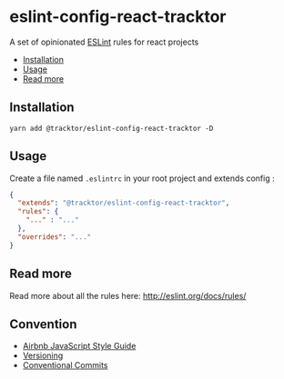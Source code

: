 # eslint-config-react-tracktor

A set of opinionated [ESLint](http://eslint.org) rules for react projects

- [Installation](#Installation)
- [Usage](#Usage)
- [Read more](#Read-more)

## Installation

```console
yarn add @tracktor/eslint-config-react-tracktor -D
```

## Usage

Create a file named `.eslintrc` in your root project and extends config :

```json
{
  "extends": "@tracktor/eslint-config-react-tracktor",
  "rules": {
    "..." : "..."
  },
  "overrides": "..."
}
```

## Read more

Read more about all the rules here: http://eslint.org/docs/rules/

## Convention
- [Airbnb JavaScript Style Guide](https://github.com/airbnb/javascript)
- [Versioning](https://semver.org/)
- [Conventional Commits](https://www.conventionalcommits.org)
